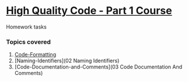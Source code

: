 # [High Quality Code - Part 1 Course](https://github.com/TelerikAcademy/High-Quality-Code-Part-1)
Homework tasks

### Topics covered

1. [Code-Formatting](01-Code-Formatting)
1. [Naming-Identifiers](02 Naming Identifiers)
1. [Code-Documentation-and-Comments](03 Code Documentation And Comments)